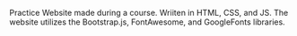 Practice Website made during a course. Wriiten in HTML, CSS, and JS. The website utilizes the Bootstrap.js, FontAwesome, and GoogleFonts libraries.
